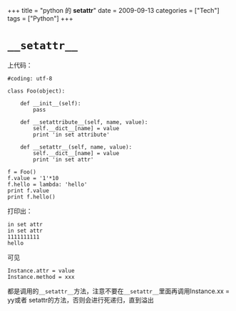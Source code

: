 +++
title = "python 的 __setattr__"
date = 2009-09-13
categories = ["Tech"]
tags = ["Python"]
+++

`__setattr__`
===
上代码：

    #coding: utf-8
    
    class Foo(object):
        
        def __init__(self):
            pass
        
        def __setattribute__(self, name, value):
            self.__dict__[name] = value
            print 'in set attribute'
        
        def __setattr__(self, name, value):
            self.__dict__[name] = value
            print 'in set attr'
    
    f = Foo()
    f.value = '1'*10
    f.hello = lambda: 'hello'
    print f.value
    print f.hello()

打印出：

    in set attr
    in set attr
    1111111111
    hello

可见

    Instance.attr = value
    Instance.method = xxx

都是调用的`__setattr__`方法，注意不要在`__setattr__`里面再调用Instance.xx = yy或者 setattr的方法，否则会进行死递归，直到溢出




